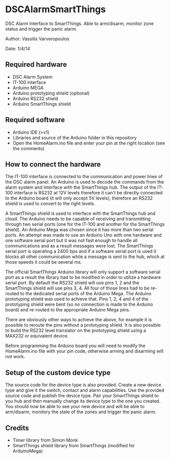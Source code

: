 DSCAlarmSmartThings
===================
DSC Alarm interface to SmartThings. Able to arm/disarm, monitor zone status and trigger the panic alarm.

Author: Vassilis Varveropoulos

Date: 1/4/14

Required hardware
------------------
* DSC Alarm System
* IT-100 interface
* Arduino MEGA
* Arduino prototyping shield (optional)
* Arduino RS232 shield
* Arduino SmartThings shield

Required software
-----------------
* Arduino IDE (>v1)
* Libraries and source of the Arduino folder in this repository
* Open the HomeAlarm.ino file and enter your pin at the right location (see the comments)

How to connect the hardware
---------------------------
The IT-100 interface is connected to the communication and power lines of the DSC alarm panel. An Arduino is used to decode the commands from the alarm system and interface with the SmartThings hub. The output of the IT-100 interface is RS232 at 12V levels therefore it can't be directly connected to the Arduino board (it will only accept 5V levels), therefore an RS232 shield is used to convert to the right levels.

A SmartThings shield is used to interface with the SmartThings hub and cloud. The Arduino needs to be capable of receiving and transmitting through two serial ports (one for the IT-100 and another for the SmartThings shield). An Arduino Mega was chosen since it has more than two serial ports. An attempt was made to use an Arduino Uno with one hardware and one software serial port but it was not fast enough to handle all communications and as a result messages were lost. The SmartThings serial port is operating a 2400 bps and if a software serial port is used it blocks all other communication while a message is sent to the hub, which at those speeds it could be several ms.

The official SmartThings Arduino library will only support a software serial port as a result the library had to be modified in order to utilize a hardware serial port. By default the RS232 shield will use pins 1, 2 and the SmartThings shield will use pins 3, 4. All four of those lines had to be re-routed to the dedicated serial ports of the Arduino Mega. The Arduino prototyping shield was used to achieve that. Pins 1, 2, 4 and 4 of the prototyping shield were bent (so no connection is made to the Arduino board) and re-routed to the appropriate Arduino Mega pins.

There are obviously other ways to achieve the above, for example it is possible to reroute the pins without a prototyping shield. It is also possible to build the RS232 level translator on the prototyping shield using a MAX232 or equivalent device.

Before programming the Arduino board you will need to modify the HomeAlarm.ino file with your pin code, otherwise arming and disarming will not work.

Setup of the custom device type
-------------------------------
The source code for the device type is also provided. Create a new device type and give it the switch, contact and alarm capabilities. Use the provided source code and publish the device type. Pair your SmartThings shield to you hub and then manually change its device type to the one you created. You should now be able to see your new device and will be able to arm/disarm, monitory the state of the zones and trigger the panic alarm.

Credits
--------
* Timer library from Simon Monk
* SmartThings shield library from SmartThings (modified for ArduinoMega)
